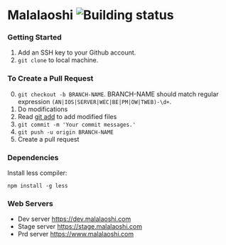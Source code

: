 # Malalaoshi ![Building status](https://travis-ci.org/malaonline/Server.svg?branch=master)

### Getting Started

1. Add an SSH key to your Github account.
2. `git clone` to local machine.

### To Create a Pull Request

0. `git checkout -b BRANCH-NAME`. BRANCH-NAME should match regular expression `(AN|IOS|SERVER|WEC|BE|PM|OW|TWEB)-\d+`.
1. Do modifications
2. Read [git add](https://confluence.atlassian.com/bitbucket/add-an-ssh-key-to-an-account-302811853.html) to add modified files
3. `git commit -m 'Your commit messages.'`
4. `git push -u origin BRANCH-NAME`
5. Create a pull request

### Dependencies

Install less compiler:

```
npm install -g less
```

### Web Servers

- Dev server <https://dev.malalaoshi.com>
- Stage server <https://stage.malalaoshi.com>
- Prd server <https://www.malalaoshi.com>
